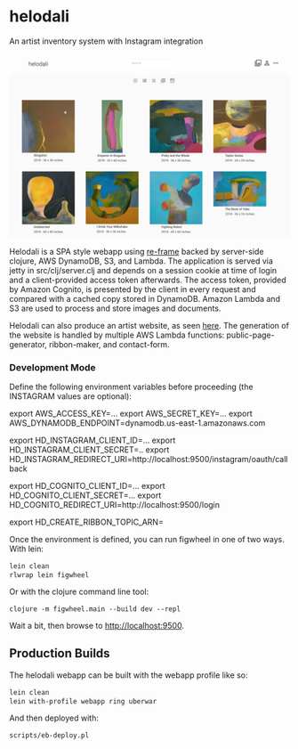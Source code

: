 # helodali

An artist inventory system with Instagram integration

![Helodali Screenshot](https://raw.githubusercontent.com/bskinny/helodali/master/resources/doc/images/helodali-screenshot.png)

Helodali is a SPA style webapp using [re-frame](https://github.com/Day8/re-frame) backed by server-side clojure, AWS DynamoDB, S3, and Lambda.
The application is served via jetty in src/clj/server.clj and depends on a session cookie at time of login and a client-provided access
token afterwards. The access token, provided by Amazon Cognito, is presented by the client in every request and compared with a cached 
copy stored in DynamoDB. Amazon Lambda and S3 are used to process and store images and documents.

Helodali can also produce an artist website, as seen [here](http://mayalane.com). The generation of the website is handled by
multiple AWS Lambda functions: public-page-generator, ribbon-maker, and contact-form.

### Development Mode

Define the following environment variables before proceeding (the INSTAGRAM values are optional):

export AWS_ACCESS_KEY=...
export AWS_SECRET_KEY=...
export AWS_DYNAMODB_ENDPOINT=dynamodb.us-east-1.amazonaws.com

export HD_INSTAGRAM_CLIENT_ID=...
export HD_INSTAGRAM_CLIENT_SECRET=..
export HD_INSTAGRAM_REDIRECT_URI=http://localhost:9500/instagram/oauth/callback

export HD_COGNITO_CLIENT_ID=...
export HD_COGNITO_CLIENT_SECRET=...
export HD_COGNITO_REDIRECT_URI=http://localhost:9500/login

export HD_CREATE_RIBBON_TOPIC_ARN=<arn for hd-create-ribbon only needed for website deployment>

Once the environment is defined, you can run figwheel in one of two ways. With lein:

```
lein clean
rlwrap lein figwheel
```

Or with the clojure command line tool:
```
clojure -m figwheel.main --build dev --repl
```

Wait a bit, then browse to [http://localhost:9500](http://localhost:9500).


## Production Builds

The helodali webapp can be built with the webapp profile like so:
```
lein clean
lein with-profile webapp ring uberwar
```

And then deployed with:

```
scripts/eb-deploy.pl
```